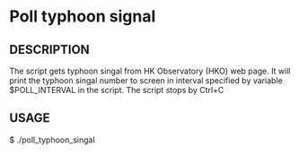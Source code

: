 # Poll typhoon signal

DESCRIPTION
------------

The script gets typhoon singal from HK Observatory (HKO) web page. It will
print the typhoon singal number to screen in interval specified by variable
$POLL_INTERVAL in the script. The script stops by Ctrl+C

USAGE
------------
$ ./poll_typhoon_singal
